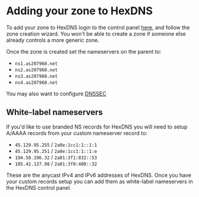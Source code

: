 # Adding your zone to HexDNS

To add your zone to HexDNS login to the control panel [here](https://dns.glauca.digital),
and follow the zone creation wizard. You won't be able to create a zone if someone else
already controls a more generic zone.

Once the zone is created set the nameservers on the parent to:

- `ns1.as207960.net`
- `ns2.as207960.net`
- `ns3.as207960.net`
- `ns4.as207960.net`

You may also want to configure [DNSSEC](/hexdns/dnssec/)

## White-label nameservers

If you'd like to use branded NS records for HexDNS you will need to setup A/AAAA records
from your custom nameserver record to:

- `45.129.95.255` / `2a0e:1cc1:1::1:1`
- `45.129.95.251` / `2a0e:1cc1:1::1:e`
- `194.58.196.32` / `2a01:3f1:832::53`
- `185.42.137.98` / `2a01:3f0:400::32`

These are the anycast IPv4 and IPv6 addresses of HexDNS. Once you have your custom records
setup you can add them as white-label nameservers in the HexDNS control panel.
